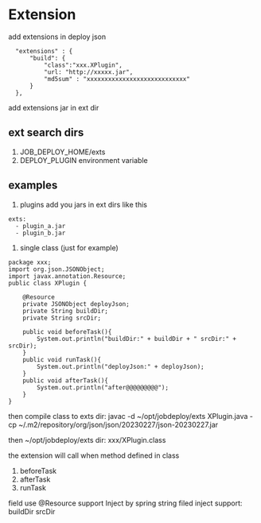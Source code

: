 # Extension
add extensions in deploy json
```
  "extensions" : {
      "build": {
          "class":"xxx.XPlugin",
          "url: "http://xxxxx.jar",
          "md5sum" : "xxxxxxxxxxxxxxxxxxxxxxxxxxxx"
      }
  },
```

add extensions jar in ext dir

## ext search dirs
1. JOB_DEPLOY_HOME/exts
2. DEPLOY_PLUGIN environment variable



## examples
1. plugins
add you jars in ext dirs like this
```
exts:
  - plugin_a.jar
  - plugin_b.jar
```

1. single class (just for example)
```
package xxx;
import org.json.JSONObject;
import javax.annotation.Resource;
public class XPlugin {

    @Resource
    private JSONObject deployJson;
    private String buildDir;
    private String srcDir;

    public void beforeTask(){
        System.out.println("buildDir:" + buildDir + " srcDir:" + srcDir);
    }
    public void runTask(){
        System.out.println("deployJson:" + deployJson);
    }
    public void afterTask(){
        System.out.println("after@@@@@@@@@");
    }
}
```
then compile class to exts dir:
javac -d ~/opt/jobdeploy/exts XPlugin.java -cp ~/.m2/repository/org/json/json/20230227/json-20230227.jar

then ~/opt/jobdeploy/exts dir:
  xxx/XPlugin.class

the extension will call when method defined in class
  1. beforeTask
  1. afterTask
  1. runTask

field use @Resource support Inject by spring
string filed inject support:
   buildDir
   srcDir

